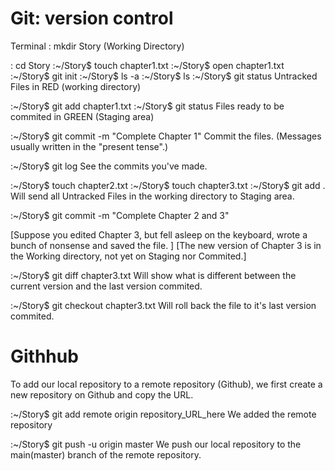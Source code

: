 # Git: version control

Terminal
: mkdir Story
(Working Directory)

: cd Story
:~/Story$ touch chapter1.txt
:~/Story$ open chapter1.txt
:~/Story$ git init
:~/Story$ ls -a
:~/Story$ ls 
:~/Story$ git status
Untracked Files in RED (working directory)

:~/Story$ git add chapter1.txt
:~/Story$ git status
Files ready to be commited in GREEN (Staging area)

:~/Story$ git commit -m "Complete Chapter 1"
Commit the files.
(Messages usually written in the "present tense".)

:~/Story$ git log
See the commits you've made.

:~/Story$ touch chapter2.txt
:~/Story$ touch chapter3.txt
:~/Story$ git add .
Will send all Untracked Files in the working directory to Staging area.

:~/Story$ git commit -m "Complete Chapter 2 and 3"

[Suppose you edited Chapter 3, but fell asleep on the keyboard, wrote a bunch of nonsense and saved the file. ]
[The new version of Chapter 3 is in the Working directory, not yet on Staging nor Commited.]

:~/Story$ git diff chapter3.txt
Will show what is different between the current version and the last version commited.

:~/Story$ git checkout chapter3.txt
Will roll back the file to it's last version commited.

# Githhub
To add our local repository to a remote repository (Github), we first create a new repository on Github and copy the URL.

:~/Story$ git add remote origin repository_URL_here
We added the remote repository

:~/Story$ git push -u origin master
We push our local repository to the main(master) branch of the remote repository.
